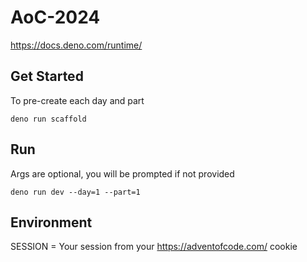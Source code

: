 # AoC-2024

https://docs.deno.com/runtime/

## Get Started

To pre-create each day and part

`deno run scaffold`

## Run

Args are optional, you will be prompted if not provided

`deno run dev --day=1 --part=1`

## Environment

SESSION = Your session from your https://adventofcode.com/ cookie
